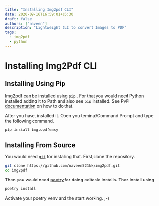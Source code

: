 ```yaml
---
title: "Installing Img2pdf CLI"
date: 2020-09-16T16:59:01+05:30
draft: false
authors: ["naveen"]
description: "Lightweight CLI to convert Images to PDF"
tags:
  - img2pdf
  - python
---
```


# Installing Img2Pdf CLI

## Installing Using Pip

Img2pdf can be installed using [`pip` ](https://pypi.org/project/imgtopdfeasy/). For that you would need Python installed adding it to Path and also see `pip` installed. See [PyPi documentation](https://pip.pypa.io/en/stable/installing/) on how to do that.

After you have, installed it. Open you teminal/Command Prompt and type the following command.

```sh
pip install imgtopdfeasy
```


## Installing From Source

You would need [`git`](https://git-scm.com) for installing that. First,clone the repository.

```sh
git clone https://github.com/naveen521kk/img2pdf.git
cd img2pdf
```

Then you would need [poetry](https://python-poetry.org) for doing editable installs. Then install using

```sh
poetry install
```

Activate your poetry venv and the start working. ;-)

